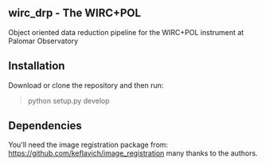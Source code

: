 ## wirc_drp - The WIRC+POL 
Object oriented data reduction pipeline for the WIRC+POL instrument at Palomar Observatory

## Installation
Download or clone the repository and then run:
> python setup.py develop

## Dependencies
You'll need the image registration package from:
https://github.com/keflavich/image_registration
many thanks to the authors. 




